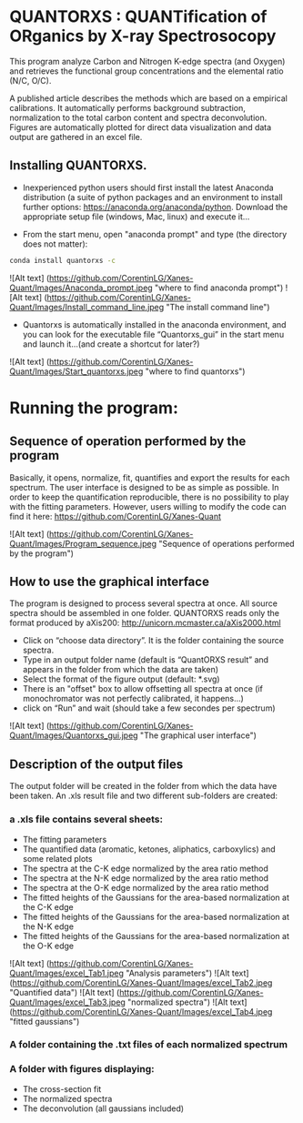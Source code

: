 ﻿# QUANTORXS : QUANTification of ORganics by X-ray Spectrosocopy

This program analyze Carbon and Nitrogen K-edge spectra (and Oxygen) and retrieves the functional group concentrations and the elemental ratio (N/C, O/C).

A published article describes the methods which are based on a empirical calibrations.
It automatically performs background subtraction, normalization to the total carbon content and spectra deconvolution. 
Figures are automatically plotted for direct data visualization and data output are gathered in an excel file.

## Installing QUANTORXS.

* Inexperienced python users should first install the latest Anaconda distribution (a suite of python packages and an environment to install further options: https://anaconda.org/anaconda/python. 
Download the appropriate setup file (windows, Mac, linux) and execute it...

* From the start menu, open "anaconda prompt" and type (the directory does not matter):

```bash
conda install quantorxs -c
```

![Alt text] (https://github.com/CorentinLG/Xanes-Quant/Images/Anaconda_prompt.jpeg "where to find anaconda prompt")
![Alt text] (https://github.com/CorentinLG/Xanes-Quant/Images/Install_command_line.jpeg "The install command line")

* Quantorxs is automatically installed in the anaconda environment, and you can look for the executable file “Quantorxs_gui” in the start menu and launch it…(and create a shortcut for later?)

![Alt text] (https://github.com/CorentinLG/Xanes-Quant/Images/Start_quantorxs.jpeg "where to find quantorxs")


# Running the program:
## Sequence of operation performed by the program

Basically, it opens, normalize, fit, quantifies and export the results for each spectrum.
The user interface is designed to be as simple as possible. In order to keep the quantification reproducible, there is no possibility to play with the fitting parameters. 
However, users willing to modify the code can find it here: https://github.com/CorentinLG/Xanes-Quant

![Alt text] (https://github.com/CorentinLG/Xanes-Quant/Images/Program_sequence.jpeg "Sequence of operations performed by the program")

## How to use the graphical interface

The program is designed to process several spectra at once. All source spectra should be assembled in one folder.
QUANTORXS reads only the format produced by aXis200: http://unicorn.mcmaster.ca/aXis2000.html

* Click on “choose data directory”. It is the folder containing the source spectra.
* Type in an output folder name (default is “QuantORXS result” and appears in the folder from which the data are taken)
* Select the format of the figure output (default: *.svg)
* There is an "offset" box to allow offsetting all spectra at once (if monochromator was not perfectly calibrated, it happens...)
* click on “Run” and wait (should take a few secondes per spectrum)

![Alt text] (https://github.com/CorentinLG/Xanes-Quant/Images/Quantorxs_gui.jpeg "The graphical user interface")

## Description of the output files

The output folder will be created in the folder from which the data have been taken.
An .xls result file and two different sub-folders are created:

### a .xls file contains several sheets:
* The fitting parameters 
* The quantified data (aromatic, ketones, aliphatics, carboxylics) and some related plots
* The spectra at the C-K edge normalized by the area ratio method
* The spectra at the N-K edge normalized by the area ratio method
* The spectra at the O-K edge normalized by the area ratio method
* The fitted heights of the Gaussians for the area-based normalization at the C-K edge
* The fitted heights of the Gaussians for the area-based normalization at the N-K edge
* The fitted heights of the Gaussians for the area-based normalization at the O-K edge

![Alt text] (https://github.com/CorentinLG/Xanes-Quant/Images/excel_Tab1.jpeg "Analysis parameters")
![Alt text] (https://github.com/CorentinLG/Xanes-Quant/Images/excel_Tab2.jpeg "Quantified data")
![Alt text] (https://github.com/CorentinLG/Xanes-Quant/Images/excel_Tab3.jpeg "normalized spectra")
![Alt text] (https://github.com/CorentinLG/Xanes-Quant/Images/excel_Tab4.jpeg "fitted gaussians")


### A folder containing the .txt files of each normalized spectrum

### A folder with figures displaying:

* The cross-section fit
* The normalized spectra
* The deconvolution (all gaussians included)
 
